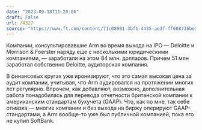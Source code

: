 ```yaml
---
date: "2023-09-18T11:20:06"
draft: False
url: /4327
source: "https://www.ft.com/content/71c08901-3bf1-4435-ae3f-ff608736be33"
---
```


Компании, консультировавшие Arm во время выхода на IPO — Deloitte и Morrison & Foerster наряду еще с несколькими юридическими компаниями, — заработали на этом 84 млн. долларов. Причем 51 млн заработал собственно Deloitte, аудиторская компания.

В финансовых кругах уже иронизируют, что это самая высокая цена за аудит компании, учитывая, что Arm аудировался на протяжении многих лет регулярно. Впрочем, как добавляют, возможно, дополнительная работа понадобилась для перевода отчетности британской компании к американским стандартам бухучета (GAAP). Что, как по мне, так себе отмазка — многие компании и без выхода на биржу оперируют GAAP-стандартами, а Arm вообще-то уже был публичной компанией, пока его не купил SoftBank.
